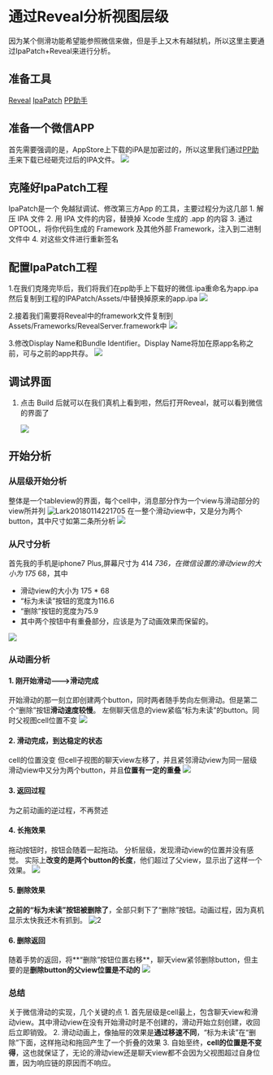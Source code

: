 # 通过Reveal分析视图层级

因为某个侧滑功能希望能参照微信来做，但是手上又木有越狱机，所以这里主要通过IpaPatch+Reveal来进行分析。

## 准备工具

[Reveal](https://revealapp.com) [IpaPatch](https://github.com/Naituw/IPAPatch) [PP助手](https://www.25pp.com)

## 准备一个微信APP

首先需要强调的是，AppStore上下载的iPA是加密过的，所以这里我们通过[PP助手](https://www.25pp.com)来下载已经砸壳过后的IPA文件。 ![](https://img.wxz.name/15159380872900.jpg)

## 克隆好IpaPatch工程

IpaPatch是一个 免越狱调试、修改第三方App 的工具，主要过程分为这几部 1. 解压 IPA 文件 2. 用 IPA 文件的内容，替换掉 Xcode 生成的 .app 的内容 3. 通过 OPTOOL，将你代码生成的 Framework 及其他外部 Framework，注入到二进制文件中 4. 对这些文件进行重新签名

## 配置IpaPatch工程

1.在我们克隆完毕后，我们将我们在pp助手上下载好的微信.ipa重命名为app.ipa然后复制到工程的IPAPatch/Assets/中替换掉原来的app.ipa ![](https://img.wxz.name/15159382651784.jpg)

2.接着我们需要将Reveal中的framework文件复制到Assets/Frameworks/RevealServer.framework中 ![](https://img.wxz.name/15159384937355.jpg)

3.修改Display Name和Bundle Identifier。Display Name将加在原app名称之前，可与之前的app共存。 ![](https://img.wxz.name/15159385259266.jpg)

## 调试界面

1. 点击 Build 后就可以在我们真机上看到啦，然后打开Reveal，就可以看到微信的界面了

    ![](https://img.wxz.name/15159387058492.jpg)

## 开始分析

### 从层级开始分析

整体是一个tableview的界面，每个cell中，消息部分作为一个view与滑动部分的view所并列 ![Lark20180114221705](https://img.wxz.name/Lark20180114221705.png) 在一整个滑动view中，又是分为两个button，其中尺寸如第二条所分析 ![](https://img.wxz.name/15159396834913.jpg)

### 从尺寸分析

首先我的手机是iphone7 Plus,屏幕尺寸为 414  _736，在微信设置的滑动view的大小为 175_  68，其中

* 滑动view的大小为 175 \* 68
* “标为未读”按钮的宽度为116.6
* “删除”按钮的宽度为75.9
* 其中两个按钮中有重叠部分，应该是为了动画效果而保留的。

![](https://img.wxz.name/15159392238970.jpg)

### 从动画分析

#### 1. 刚开始滑动---&gt;滑动完成

开始滑动的那一刻立即创建两个button，同时两者随手势向左侧滑动。但是第二个“删除”按钮**滑动速度较慢**。 左侧聊天信息的view紧临“标为未读”的button。同时父视图cell位置不变 ![](https://img.wxz.name/15159398498752.jpg)

#### 2. 滑动完成，到达稳定的状态

cell的位置没变 但cell子视图的聊天view左移了，并且紧邻滑动view为同一层级 滑动view中又分为两个button，并且**位置有一定的重叠** ![](https://img.wxz.name/15159402686411.jpg)

#### 3. 返回过程

为之前动画的逆过程，不再赘述

#### 4. 长拖效果

拖动按钮时，按钮会随着一起拖动。 分析层级，发现滑动view的位置并没有感觉。 实际上**改变的是两个button的长度**，他们超过了父view，显示出了这样一个效果。 ![](https://img.wxz.name/15159405300287.jpg)

#### 5. 删除效果

**之前的“标为未读”按钮被删除了**，全部只剩下了“删除”按钮。动画过程，因为真机显示太快我还木有抓到。 ![2](https://img.wxz.name/2.png)

#### 6. 删除返回

随着手势的返回，将**“删除”按钮位置右移**，聊天view紧邻删除button，但主要的是**删除button的父view位置是不动的** ![](https://img.wxz.name/15159410586968.jpg)

### 总结

关于微信滑动的实现，几个关键的点 1. 首先层级是cell最上，包含聊天view和滑动view。其中滑动view在没有开始滑动时是不创建的，滑动开始立刻创建，收回后立即销毁。 2. 滑动动画上，像抽屉的效果是**通过移速不同**，“标为未读”在“删除”下面，这样拖动和拖回产生了一个折叠的效果 3. 自始至终，**cell的位置是不变得**，这也就保证了，无论的滑动view还是聊天view都不会因为父视图超过自身位置，因为响应链的原因而不响应。


